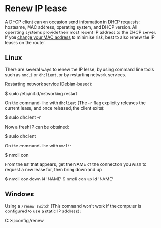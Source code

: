 # Renew IP lease 

A DHCP client can on occasion send information in DHCP requests: hostname, MAC address, operating system, and DHCP version. All operating systems provide their most recent IP address to the DHCP server. 
If you [change your MAC address](Change-MAC-address.md) to minimise risk, best to also renew the IP leases on the router.

## Linux 
There are several ways to renew the IP lease, by using command line tools such as `nmcli` or `dhclient`, or by restarting network services.

Restarting network service (Debian-based):

  $ sudo /etc/init.d/networking restart

On the command-line with `dhclient` (The `-r` flag explicitly releases the current lease, and once released, the client exits):

  $ sudo dhclient -r

Now a fresh IP can be obtained:

  $ sudo dhclient

On the command-line with `nmcli`:

  $ nmcli con

From the list that appears, get the NAME of the connection you wish to request a new lease for, then bring down and up:

  $ nmcli con down id 'NAME'
  $ nmcli con up id 'NAME'

## Windows

Using a `/renew switch` (This command won't work if the computer is configured to use a static IP address):

  C:\>ipconfig /renew


